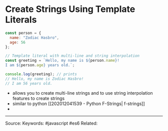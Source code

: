 # Create Strings Using Template Literals
```js
const person = {
  name: "Zodiac Hasbro",
  age: 56
};

// Template literal with multi-line and string interpolation
const greeting = `Hello, my name is ${person.name}!
I am ${person.age} years old.`;

console.log(greeting); // prints
// Hello, my name is Zodiac Hasbro!
// I am 56 years old.
```
- allows you to create multi-line strings and to use string interpolation features to create strings
- similar to python [[202012041539 - Python F-Strings| f-strings]]
- 


---
Source:
Keywords: #javascript #es6 
Related: